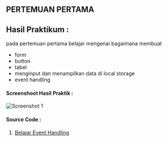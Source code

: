 
## PERTEMUAN PERTAMA


## Hasil Praktikum :
pada pertemuan pertama belajar mengenai bagaimana membuat 
- form
- button
- tabel
- menginput dan menampilkan data di local storage
- event handling
#### Screenshoot Hasil Praktik :
![Screenshot 1](screenshot-17.png)
#### Source Code :
1. [Belajar Event Handling](event-and-link.html)

